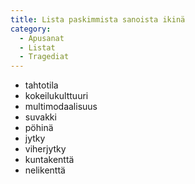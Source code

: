 ```yaml
---
title: Lista paskimmista sanoista ikinä
category:
  - Apusanat
  - Listat
  - Tragediat
---
```

* tahtotila
* kokeilukulttuuri
* multimodaalisuus
* suvakki
* pöhinä
* jytky
* viherjytky
* kuntakenttä
* nelikenttä
